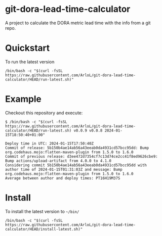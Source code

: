 # git-dora-lead-time-calculator

A project to calculate the DORA metric lead time with the info from a git repo.

# Quickstart

To run the latest version

`/bin/bash -c "$(curl -fsSL https://raw.githubusercontent.com/ArloL/git-dora-lead-time-calculator/HEAD/run-latest.sh)"`

# Example

Checkout this repository and execute:
```
$ /bin/bash -c "$(curl -fsSL https://raw.githubusercontent.com/ArloL/git-dora-lead-time-calculator/HEAD/run-latest.sh) v0.0.9 v0.0.8 2024-01-15T18:50:40+01:00"

Deploy time in UTC: 2024-01-15T17:50:40Z
Commit of release: 5b150b4ae14ab56a43eeab0da4931cd57bcc95dd: Bump org.codehaus.mojo:flatten-maven-plugin from 1.5.0 to 1.6.0
Commit of previous release: d3ee472d7354cf7c13d74ce2cc41f8ed9626cbe9: Bump actions/upload-artifact from 4.0.0 to 4.1.0
Considering commit 5b150b4ae14ab56a43eeab0da4931cd57bcc95dd with author time of 2024-01-15T01:31:03Z and message: Bump org.codehaus.mojo:flatten-maven-plugin from 1.5.0 to 1.6.0
Average between author and deploy times: PT16H19M37S
```

# Install

To install the latest version to `~/bin/`

`/bin/bash -c "$(curl -fsSL https://raw.githubusercontent.com/ArloL/git-dora-lead-time-calculator/HEAD/install-latest.sh)"`
